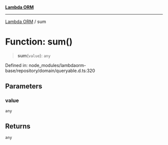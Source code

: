 [**Lambda ORM**](../README.md)

***

[Lambda ORM](../README.md) / sum

# Function: sum()

> **sum**(`value`): `any`

Defined in: node\_modules/lambdaorm-base/repository/domain/queryable.d.ts:320

## Parameters

### value

`any`

## Returns

`any`

